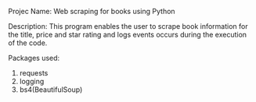 Projec Name: Web scraping for books using Python

Description: This program enables the user to scrape book information for the title, price and star rating and logs events occurs during the execution of the code.

Packages used:
1. requests
2. logging
3. bs4(BeautifulSoup)
